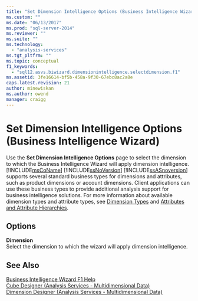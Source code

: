 ```yaml
---
title: "Set Dimension Intelligence Options (Business Intelligence Wizard) | Microsoft Docs"
ms.custom: ""
ms.date: "06/13/2017"
ms.prod: "sql-server-2014"
ms.reviewer: ""
ms.suite: ""
ms.technology: 
  - "analysis-services"
ms.tgt_pltfrm: ""
ms.topic: conceptual
f1_keywords: 
  - "sql12.asvs.biwizard.dimensionintelligence.selectdimension.f1"
ms.assetid: 3fe16614-bf5b-458a-9f30-67ebc8ac2a8e
caps.latest.revision: 21
author: minewiskan
ms.author: owend
manager: craigg
---
```

# Set Dimension Intelligence Options (Business Intelligence Wizard)
  Use the **Set Dimension Intelligence Options** page to select the dimension to which the Business Intelligence Wizard will apply dimension intelligence. [!INCLUDE[msCoName](../includes/msconame-md.md)] [!INCLUDE[ssNoVersion](../includes/ssnoversion-md.md)] [!INCLUDE[ssASnoversion](../includes/ssasnoversion-md.md)] supports several standard business types for dimensions and attributes, such as product dimensions or account dimensions. Client applications can use these business types to provide additional analysis support for business intelligence solutions. For more information about available dimension types and attribute types, see [Dimension Types](multidimensional-models-olap-logical-dimension-objects/database-dimension-properties-types.md) and [Attributes and Attribute Hierarchies](multidimensional-models-olap-logical-dimension-objects/attributes-and-attribute-hierarchies.md).  
  
## Options  
 **Dimension**  
 Select the dimension to which the wizard will apply dimension intelligence.  
  
## See Also  
 [Business Intelligence Wizard F1 Help](business-intelligence-wizard-f1-help.md)   
 [Cube Designer &#40;Analysis Services - Multidimensional Data&#41;](cube-designer-analysis-services-multidimensional-data.md)   
 [Dimension Designer &#40;Analysis Services - Multidimensional Data&#41;](dimension-designer-analysis-services-multidimensional-data.md)  
  
  
